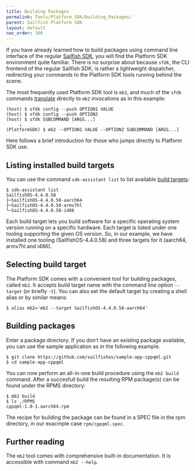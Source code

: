 ```yaml
---
title: Building Packages
permalink: Tools/Platform_SDK/Building_Packages/
parent: Sailfish Platform SDK
layout: default
nav_order: 300
---
```


If you have already learned how to build packages using command line interface of the regular [Sailfish SDK](/Tools/Sailfish_SDK/Building_packages), you will find the Platform SDK environment quite familiar. There is no surprise about because `sfdk`, the CLI frontend of the regular Sailfish SDK, is rather a lightweight dispatcher, redirecting your commands to the Platform SDK tools running behind the scene.

The most frequently used Platform SDK tool is `mb2`, and much of the `sfdk` commands [translate](https://github.com/sailfishos/sailfish-qtcreator/blob/master/share/qtcreator/sfdk/modules/20-building-mb2/manifest.json) directly to `mb2` invocations as in this example:
```nosh
(host) $ sfdk config --push OPTION1 VALUE
(host) $ sfdk config --push OPTION2
(host) $ sfdk SUBCOMMAND [ARGS...]
     ⇣
(PlatformSDK) $ mb2 --OPTION1 VALUE --OPTION2 SUBCOMMAND [ARGS...]
```

Here follows a brief introduction for those who jumps directly to Platform SDK use.

## Listing installed build targets

You can use the command `sdk-assistant list` to list available  [build targets](/Tools/Platform_SDK/Target_Installation/#sailfish-platform-sdk-targets-and-toolings):
```nosh
$ sdk-assistant list
SailfishOS-4.4.0.58
├─SailfishOS-4.4.0.58-aarch64
├─SailfishOS-4.4.0.58-armv7hl
└─SailfishOS-4.4.0.58-i486
```

Each build target lets you build software for a specific operating system version running on a specific hardware. Each target is listed under one tooling supporting the given OS version. So, in our example, we have installed one tooling (SailfishOS-4.4.0.58) and three targets for it (aarch64, armv7hl and i486).

## Selecting build target

The Platform SDK comes with a convenient tool for building packages, called `mb2`. It accepts build target name with the command line option `--target` (or briefly `-t`). You can also set the default target by creating a shell alias or by similar means:
```nosh
$ alias mb2='mb2 --target SailfishOS-4.4.0.58-aarch64'
```

## Building packages

Enter a package directory. If you don’t have an existing package available, you can use the sample application as in the following example.
```nosh
$ git clone https://github.com/sailfishos/sample-app-cppqml.git
$ cd sample-app-cppqml
```

You can now perform an all-in-one build procedure using the `mb2 build` command. After a succesfull build the resulting RPM package(s) can be found under the RPMS directory:
```nosh
$ mb2 build
$ ls ./RPMS
cppqml-1.0-1.aarch64.rpm
```

The recipe for building the package can be found in a SPEC file in the rpm directory, in our exacmple case `rpm/cppqml.spec`.

## Further reading

The `mb2` tool comes with comprehensive built-in documentation. It is accessible with command `mb2 --help`.
